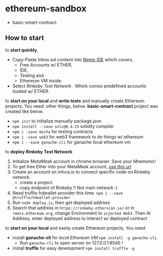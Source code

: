 # ethereum-sandbox

- basic-smart-contract: 


## How to start

to **start quickly**,
- Copy-Paste Inbox.sol content into [Remix IDE](remix.ethereum.org) which covers,
   - Free Accounts w/ ETHER, 
   - IDE, 
   - Testing and 
   - Ethereum VM inside.
- Select *Rinkeby Test Network* . Whick comes predefined accounts loaded w/ ETHER.


to **start on your local** and **write tests** and manually create Ethereum projects, 
You need: other things, below. **basic-smart-contract** project was created like below.
- `npm init` to initialize manually package.json
- `npm install --save solc@0.4.25` solidity compiler
- `npm i -save mocha` for testing contracts
- `npm i -save web3` for web3 framework to do things w/ ethereum
- `npm i --save ganache-cli` for ganache local ethereum vm

to **deploy Rinkeby Test Network**
1. Initialize *MetaMask* account in chrome browser. Save your Mnemonic!
2. To get free Ether into your MetaMask account, [use this url](https://faucet.rinkeby.io/) 
3. Create an account on infura.io to connect specific node on Rinkeby network.
    - create a project.
    - copy endpoint of Rinkeby !! Not main network :)
4. Need truffle-hdwallet-provider this time. `npm i --save @truffle/hdwallet-provider`
5. Run `node deploy.js`, then get deployed address
6. Search that address in `https://rinkeby.etherscan.io/` or
in `remix.ethereum.org`, change Environment to `injected Web3`. Then At Address, enter deployed address to interact w/ deployed contract



to **start on your local** and easily create Ethereum projects, You need:
- install **ganache-cli** for _local Ethereum VM_ `npm install -g ganache-cli`.
    - Run `ganache-cli` to open server on 127.0.0.1:8545 !
- install **truffle** for easy development `npm install truffle -g`

